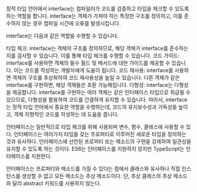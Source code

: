 정적 타입 언어에서 interface는 컴파일러가 코드를 검증하고 타입을 체크할 수 있도록 하는 역할을 합니다. interface는 객체가 가져야 하는 특정한 구조를 정의하고, 이를 준수하지 않는 경우 컴파일 시간에 오류를 발생시킵니다.

interface는 다음과 같은 역할을 수행할 수 있습니다.

타입 체크: interface는 객체의 구조를 정의하므로, 해당 객체가 interface를 준수하는지를 검사할 수 있습니다. 이를 통해 타입 체크를 수행할 수 있습니다.
코드 가이드: interface를 사용하면 객체의 필수 필드 및 메서드에 대한 가이드를 제공할 수 있습니다. 이는 코드를 작성하는 개발자에게 도움이 됩니다.
코드 재사용: interface를 사용하면 객체의 구조를 추상화하여 코드 재사용성을 높일 수 있습니다. 다른 객체가 같은 interface를 구현하면, 해당 객체들은 호환 가능해집니다.
다형성: interface는 다형성을 제공합니다. interface를 구현하는 여러 객체는 같은 인터페이스 타입으로 취급될 수 있으므로, 다형성을 활용하여 코드를 간결하게 유지할 수 있습니다.
따라서, interface는 정적 타입 언어에서 중요한 역할을 수행하는데, 코드의 유지보수성과 가독성을 높이고, 객체 지향적인 코드를 작성하는 데 도움을 줍니다.

인터페이스는 일반적으로 타입 체크를 위해 사용되며 변수, 함수, 클래스에 사용할 수 있다. 인터페이스는 여러가지 타입을 갖는 프로퍼티로 이루어진 새로운 타입을 정의하는 것과 유사하다. 인터페이스에 선언된 프로퍼티 또는 메소드의 구현을 강제하여 일관성을 유지할 수 있도록 하는 것이다. ES6는 인터페이스를 지원하지 않지만 TypeScript는 인터페이스를 지원한다.

인터페이스는 프로퍼티와 메소드를 가질 수 있다는 점에서 클래스와 유사하나 직접 인스턴스를 생성할 수 없고 모든 메소드는 추상 메소드이다. 단, 추상 클래스의 추상 메소드와 달리 abstract 키워드를 사용하지 않는다.